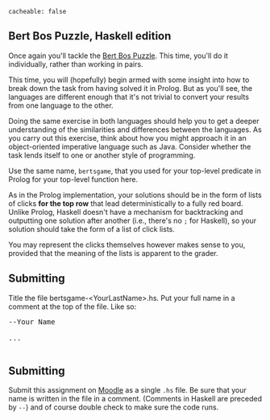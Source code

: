 ```
cacheable: false
```

## Bert Bos Puzzle, Haskell edition

Once again you'll tackle the [Bert Bos Puzzle](/~tmullen/pages/bertspel). This time, you'll do it individually, rather than working in pairs.

This time, you will (hopefully) begin armed with some insight into how to break down the task from having solved it in Prolog. But as you'll see, the languages are different enough that it's not trivial to convert your results from one language to the other.

Doing the same exercise in both languages should help you to get a deeper understanding of the similarities and differences between the languages. As you carry out this exercise, think about how you might approach it in an object-oriented imperative language such as Java. Consider whether the task lends itself to one or another style of programming.

Use the same name, `bertsgame`, that you used for your top-level predicate in Prolog for your top-level function here.

As in the Prolog implementation, your solutions should be in the form of lists of clicks **for the top row** that lead deterministically to a fully red board. Unlike Prolog, Haskell doesn't have a mechanism for backtracking and outputting one solution after another (i.e., there's no `;` for Haskell), so your solution should take the form of a list of click lists.

You may represent the clicks themselves however makes sense to you, provided that the meaning of the lists is apparent to the grader. 

## Submitting

Title the file
<span class="codefont">bertsgame-&lt;YourLastName&gt;.hs</span>. Put your full name in a comment at the top of the file. Like so:

<pre>--Your Name

...

</pre>

## Submitting

Submit this assignment on [Moodle](https://moodle.pugetsound.edu/moodle/mod/assign/view.php?id=374240) as a single `.hs` file. Be sure that your name is written in the file in a comment. (Comments in Haskell are preceded by `--`) and of course double check to make sure the code runs. 

